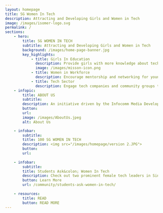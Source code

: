 ```yaml
---
layout: homepage
title: SG Women In Tech
description: Attracting and Developing Girls and Women in Tech
image: /images/isomer-logo.svg
permalink: /
sections:
    - hero:
        title: SG WOMEN IN TECH
        subtitle: Attracting and Developing Girls and Women in Tech
        background: /images/home-page-banner.jpg
        key_highlights:
            - title: Girls In Education
              description: Provide girls with more knowledge about tech careers
              image: /images/misson-icon.png
            - title: Women in Workforce
              description: Encourage mentorship and networking for younger women
            - title: Tech Sector
              description: Engage tech companies and community groups to do more together
    - infopic:
        title: ABOUT US
        subtitle:
        description: An initiative driven by the Infocomm Media Development Authority (IMDA) and supported by community and industry partners, SG Women In Tech aims to attract, retain and develop women talent across a diversity of jobs in the infocomm workforce. Read about our launch <a href="https://www.imda.gov.sg/news-and-events/impact-news/2019/11/Empowering-women-in-tech">here</a>.
        button: 
        url: 
        image: /images/AboutUs.jpeg
        alt: About Us

    - infobar:
        subtitle: 
        title: 100 SG WOMEN IN TECH
        description: <img src="/images/homepage/version 2.JPG">
        button: 
        url: 
        
    - infobar:
        subtitle: 
        title: Students Ask&colon; Women In Tech
        description: Check out two prominent female tech leaders in Singapore answering questions from our students!<br><br><iframe width="560" height="315" src="https://www.youtube.com/embed/1gBy0A5wt6w" frameborder="0" allow="accelerometer; autoplay; encrypted-media; gyroscope; picture-in-picture" allowfullscreen></iframe><br><iframe width="560" height="315" src="https://www.youtube.com/embed/S03bRSe1QCw" frameborder="0" allow="accelerometer; autoplay; encrypted-media; gyroscope; picture-in-picture" allowfullscreen></iframe>
        button: Learn More
        url: /community/students-ask-women-in-tech/
        
    - resources:
        title: READ
        button: READ MORE
---
```

